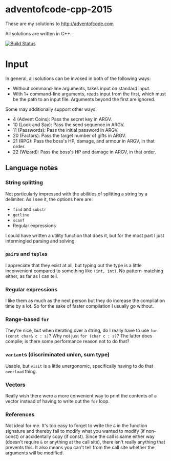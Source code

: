 # adventofcode-cpp-2015

These are my solutions to http://adventofcode.com

All solutions are written in C++.

[![Build Status](https://travis-ci.org/petertseng/adventofcode-cpp-2015.svg?branch=master)](https://travis-ci.org/petertseng/adventofcode-cpp-2015)

# Input

In general, all solutions can be invoked in both of the following ways:

* Without command-line arguments, takes input on standard input.
* With 1+ command-line arguments, reads input from the first, which must be the path to an input file.
  Arguments beyond the first are ignored.

Some may additionally support other ways:

* 4 (Advent Coins): Pass the secret key in ARGV.
* 10 (Look and Say): Pass the seed sequence in ARGV.
* 11 (Passwords): Pass the initial password in ARGV.
* 20 (Factors): Pass the target number of gifts in ARGV.
* 21 (RPG): Pass the boss's HP, damage, and armour in ARGV, in that order.
* 22 (Wizard): Pass the boss's HP and damage in ARGV, in that order.

## Language notes

### String splitting

Not psrticularly impressed with the abilities of splitting a string by a delimiter.
As I see it, the options here are:

* `find` and `substr`
* `getline`
* `scanf`
* Regular expressions

I could have written a utility function that does it, but for the most part I just intermingled parsing and solving.

### `pair`s and `tuple`s

I appreciate that they exist at all, but typing out the type is a little inconvenient compared to something like `(int, int)`.
No pattern-matching either, as far as I can tell.

### Regular expressions

I like them as much as the next person but they do increase the compilation time by a lot.
So for the sake of faster compilation I usually go without.

### Range-based `for`

They're nice, but when iterating over a string, do I really have to use `for (const char& c : s)`?
Why not just `for (char c : s)`?
The latter does compile; is there some performance reason not to do that?

### `variant`s (discriminated union, sum type)

Usable, but `visit` is a little unergonomic, specifically having to do that `overload` thing.

### Vectors

Really wish there were a more convenient way to print the contents of a vector instead of having to write out the `for` loop.

### References

Not ideal for me.
It's too easy to forget to write the `&` in the function signature and thereby fail to modify what you wanted to modify (if non-const) or accidentally copy (if const).
Since the call is same either way (doesn't require `&` or anything at the call site), there isn't really anything that prevents this.
It also means you can't tell from the call site whether the arguments will be modified.
